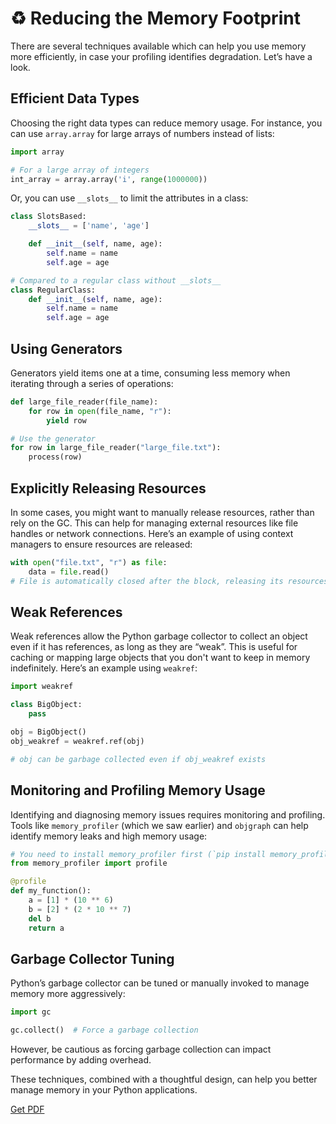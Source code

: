 # ♻️ Reducing the Memory Footprint

There are several techniques available which can help you use memory more efficiently, in case your profiling identifies degradation. Let’s have a look. 

## Efficient Data Types

Choosing the right data types can reduce memory usage. For instance, you can use `array.array` for large arrays of numbers instead of lists:

```python
import array

# For a large array of integers
int_array = array.array('i', range(1000000))
```

Or, you can use `__slots__` to limit the attributes in a class:

```python
class SlotsBased:
    __slots__ = ['name', 'age']

    def __init__(self, name, age):
        self.name = name
        self.age = age

# Compared to a regular class without __slots__
class RegularClass:
    def __init__(self, name, age):
        self.name = name
        self.age = age
```

## Using Generators

Generators yield items one at a time, consuming less memory when iterating through a series of operations:

```python
def large_file_reader(file_name):
    for row in open(file_name, "r"):
        yield row

# Use the generator
for row in large_file_reader("large_file.txt"):
    process(row)
```

## Explicitly Releasing Resources

In some cases, you might want to manually release resources, rather than rely on the GC. This can help for managing external resources like file handles or network connections. Here’s an example of using context managers to ensure resources are released:

```python
with open("file.txt", "r") as file:
    data = file.read()
# File is automatically closed after the block, releasing its resources.
```

## Weak References

Weak references allow the Python garbage collector to collect an object even if it has references, as long as they are “weak”. This is useful for caching or mapping large objects that you don't want to keep in memory indefinitely. Here’s an example using `weakref`:

```python
import weakref

class BigObject:
    pass

obj = BigObject()
obj_weakref = weakref.ref(obj)

# obj can be garbage collected even if obj_weakref exists
```

## Monitoring and Profiling Memory Usage

Identifying and diagnosing memory issues requires monitoring and profiling. Tools like `memory_profiler` (which we saw earlier) and `objgraph` can help identify memory leaks and high memory usage:

```python
# You need to install memory_profiler first (`pip install memory_profiler`)
from memory_profiler import profile

@profile
def my_function():
    a = [1] * (10 ** 6)
    b = [2] * (2 * 10 ** 7)
    del b
    return a
```

## Garbage Collector Tuning

Python’s garbage collector can be tuned or manually invoked to manage memory more aggressively:

```python
import gc

gc.collect()  # Force a garbage collection
```

However, be cautious as forcing garbage collection can impact performance by adding overhead.

These techniques, combined with a thoughtful design, can help you better manage memory in your Python applications.



[Get PDF](https://makepythonfaster.gumroad.com/l/get)
